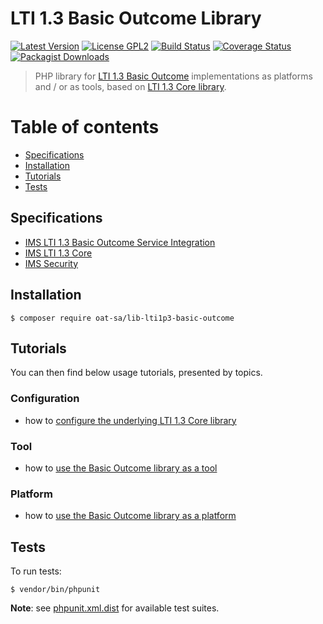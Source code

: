 # LTI 1.3 Basic Outcome Library

[![Latest Version](https://img.shields.io/github/tag/oat-sa/lib-lti1p3-basic-outcome.svg?style=flat&label=release)](https://github.com/oat-sa/lib-lti1p3-basic-outcome/tags)
[![License GPL2](http://img.shields.io/badge/licence-GPL%202.0-blue.svg)](http://www.gnu.org/licenses/gpl-2.0.html)
[![Build Status](https://travis-ci.org/oat-sa/lib-lti1p3-basic-outcome.svg?branch=master)](https://travis-ci.org/oat-sa/lib-lti1p3-basic-outcome)
[![Coverage Status](https://coveralls.io/repos/github/oat-sa/lib-lti1p3-basic-outcome/badge.svg?branch=master)](https://coveralls.io/github/oat-sa/lib-lti1p3-basic-outcome?branch=master)
[![Packagist Downloads](http://img.shields.io/packagist/dt/oat-sa/lib-lti1p3-basic-outcome.svg)](https://packagist.org/packages/oat-sa/lib-lti1p3-basic-outcome)

> PHP library for [LTI 1.3 Basic Outcome](https://www.imsglobal.org/spec/lti-bo/v1p1) implementations as platforms and / or as tools, based on [LTI 1.3 Core library](https://github.com/oat-sa/lib-lti1p3-core).

# Table of contents

- [Specifications](#specifications)
- [Installation](#installation)
- [Tutorials](#tutorials)
- [Tests](#tests)

## Specifications

- [IMS LTI 1.3 Basic Outcome Service Integration](https://www.imsglobal.org/spec/lti-bo/v1p1#integration-with-lti-1-3)
- [IMS LTI 1.3 Core](http://www.imsglobal.org/spec/lti/v1p3)
- [IMS Security](https://www.imsglobal.org/spec/security/v1p0)

## Installation

```console
$ composer require oat-sa/lib-lti1p3-basic-outcome
```

## Tutorials

You can then find below usage tutorials, presented by topics.

### Configuration

- how to [configure the underlying LTI 1.3 Core library](https://github.com/oat-sa/lib-lti1p3-core#quick-start)

### Tool

- how to [use the Basic Outcome library as a tool](doc/tool.md)

### Platform

- how to [use the Basic Outcome library as a platform](doc/platform.md)

## Tests

To run tests:

```console
$ vendor/bin/phpunit
```
**Note**: see [phpunit.xml.dist](phpunit.xml.dist) for available test suites.